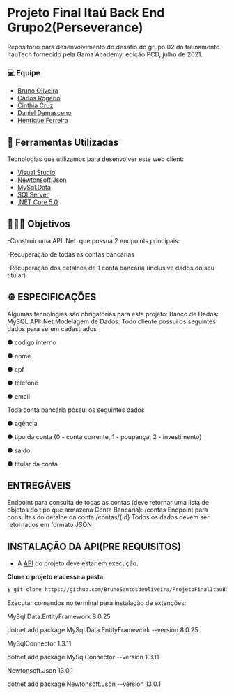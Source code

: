 # Projeto Final Itaú Back End Grupo2(Perseverance)
Repositório para desenvolvimento do desafio do grupo 02 do treinamento ItauTech fornecido pela Gama Academy, edição PCD, julho de 2021.


### 💻 Equipe
- [Bruno Oliveira](https://github.com/BrunoSantosdeOliveira)
- [Carlos Rogerio](https://github.com/crportes)
- [Cinthia Cruz](https://github.com/Cinthia2406)
- [Daniel Damasceno](https://github.com/danieldamacena)
- [Henrique Ferreira](https://github.com/henriqueandrade01)


## 🚀 Ferramentas Utilizadas

Tecnologias que utilizamos para desenvolver este web client:

- [Visual Studio](https://visualstudio.microsoft.com)
- [Newtonsoft.Json ](https://www.nuget.org/packages/Newtonsoft.Json/)
- [MySql.Data](https://www.nuget.org/packages/MySql.Data/)
- [SQLServer](https://www.microsoft.com/pt-br/sql-server/sql-server-downloads)
- [.NET Core 5.0](https://dotnet.microsoft.com/download/dotnet/5.0)



## 👨🏻‍💻 Objetivos
<p>-Construir uma API .Net  que possua 2 endpoints principais:</p>
<p>-Recuperação de todas as contas bancárias</p>
<p>-Recuperação dos detalhes de 1 conta bancária (inclusive dados do seu titular)</p>



## ⚙️ ESPECIFICAÇÕES
Algumas tecnologias são obrigatórias para este projeto:
Banco de Dados: MySQL
API:.Net
Modelagem de Dados:
Todo cliente possui os seguintes dados para serem cadastrados
<p>● codigo interno</p>
<p>● nome</p>
<p>● cpf</p>
<p>● telefone</p>
<p>● email</p>
<p>Toda conta bancária possui os seguintes dados</p>
<p>● agência</p>
<p>● tipo da conta (0 - conta corrente, 1 - poupança, 2 - investimento)</p>
<p>● saldo</p>
<p>● titular da conta</p>

## ENTREGÁVEIS
Endpoint para consulta de todas as contas (deve retornar uma lista de objetos do tipo
que armazena Conta Bancária):
/contas
Endpoint para consultas do detalhe da conta
/contas/{id}
Todos os dados devem ser retornados em formato JSON

## INSTALAÇÃO DA API(PRE REQUISITOS)

- A [API](https://github.com/crportes/ProjetoFinalItauBackEndGrupo2) do projeto deve estar em execução.

**Clone o projeto e acesse a pasta**

```bash
$ git clone https://github.com/BrunoSantosdeOliveira/ProjetoFinalItauBackEndGrupo2 && cd desafio-afya-front-end
```
</p>Executar comandos no terminal para instalação de extenções:</p>
</p>MySql.Data.EntityFramework 8.0.25</p>
</p>dotnet add package MySql.Data.EntityFramework --version 8.0.25</p>
</p>MySqlConnector 1.3.11</p>
</p>dotnet add package MySqlConnector --version 1.3.11</p>
</p>Newtonsoft.Json 13.0.1</p>
</p>dotnet add package Newtonsoft.Json --version 13.0.1</p>
